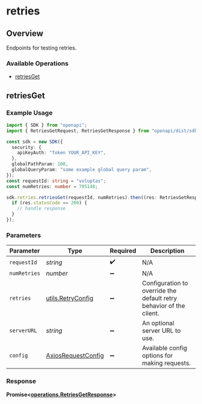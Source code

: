 # retries

## Overview

Endpoints for testing retries.

### Available Operations

* [retriesGet](#retriesget)

## retriesGet

### Example Usage

```typescript
import { SDK } from "openapi";
import { RetriesGetRequest, RetriesGetResponse } from "openapi/dist/sdk/models/operations";

const sdk = new SDK({
  security: {
    apiKeyAuth: "Token YOUR_API_KEY",
  },
  globalPathParam: 100,
  globalQueryParam: "some example global query param",
});
const requestId: string = "voluptas";
const numRetries: number = 705148;

sdk.retries.retriesGet(requestId, numRetries).then((res: RetriesGetResponse) => {
  if (res.statusCode == 200) {
    // handle response
  }
});
```

### Parameters

| Parameter                                                           | Type                                                                | Required                                                            | Description                                                         |
| ------------------------------------------------------------------- | ------------------------------------------------------------------- | ------------------------------------------------------------------- | ------------------------------------------------------------------- |
| `requestId`                                                         | *string*                                                            | :heavy_check_mark:                                                  | N/A                                                                 |
| `numRetries`                                                        | *number*                                                            | :heavy_minus_sign:                                                  | N/A                                                                 |
| `retries`                                                           | [utils.RetryConfig](../../models/utils/retryconfig.md)              | :heavy_minus_sign:                                                  | Configuration to override the default retry behavior of the client. |
| `serverURL`                                                         | *string*                                                            | :heavy_minus_sign:                                                  | An optional server URL to use.                                      |
| `config`                                                            | [AxiosRequestConfig](https://axios-http.com/docs/req_config)        | :heavy_minus_sign:                                                  | Available config options for making requests.                       |


### Response

**Promise<[operations.RetriesGetResponse](../../models/operations/retriesgetresponse.md)>**

